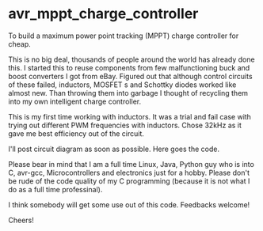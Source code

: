 avr_mppt_charge_controller
==========================

To build a maximum power point tracking (MPPT) charge controller for cheap.

This is no big deal, thousands of people around the world has already done this.
I started this to reuse components from few malfunctioning buck and boost converters I got from eBay.
Figured out that although control circuits of these failed, inductors, MOSFET s and Schottky diodes worked like almost new.
Than throwing them into garbage I thought of recycling them into my own intelligent charge controller.

This is my first time working with inductors. It was a trial and fail case with trying out different PWM frequencies with inductors.
Chose 32kHz as it gave me best efficiency out of the circuit.

I'll post circuit diagram as soon as possible. Here goes the code.

Please bear in mind that I am a full time Linux, Java, Python guy who is into C, avr-gcc, Microcontrollers and electronics
just for a hobby. Please don't be rude of the code quality of my C programming (because it is not what I do as a full time professinal).

I think somebody will get some use out of this code. Feedbacks welcome!

Cheers!
